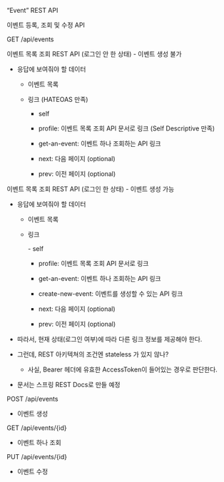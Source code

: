  “Event” REST API

이벤트 등록, 조회 및 수정 API

GET /api/events

이벤트 목록 조회 REST API (로그인 안 한 상태) - 이벤트 생성 불가 

- 응답에 보여줘야 할 데이터

	- 이벤트 목록
	
	- 링크 (HATEOAS 만족)

		- self

		- profile: 이벤트 목록 조회 API 문서로 링크 (Self Descriptive 만족)
		
		- get-an-event: 이벤트 하나 조회하는 API 링크 
		
		- next: 다음 페이지 (optional)

		- prev: 이전 페이지 (optional)


이벤트 목록 조회 REST API (로그인 한 상태) - 이벤트 생성 가능

- 응답에 보여줘야 할 데이터 

	- 이벤트 목록
	
	- 링크 

		​- self
		
		- profile: 이벤트 목록 조회 API 문서로 링크

		- get-an-event: 이벤트 하나 조회하는 API 링크

		- create-new-event: ​이벤트를 생성할 수 있는 ​API ​링크

		- next: 다음 페이지 (optional)

		- prev: 이전 페이지 (optional) 
		
- 따라서, 현재 상태(로그인 여부)에 따라 다른 링크 정보를 제공해야 한다. 

- 그런데, REST 아키텍쳐의 조건엔 stateless 가 있지 않나?

	- 사실, Bearer 헤더에 유효한 AccessToken이 들어있는 경우로 판단한다. 

- 문서는 스프링 REST Docs로 만들 예정

	
POST /api/events

- 이벤트 생성

GET /api/events/{id}

- 이벤트 하나 조회 

PUT /api/events/{id}

- 이벤트 수정